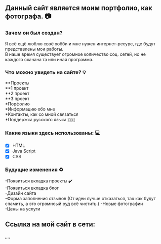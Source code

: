 ## Данный сайт является моим портфолио, как фотографа. :camera:  

### Зачем он был создан?  

Я всё ещё люблю своё хобби и мне нужен интернет-ресурс, где будут представлены мои работы.   
В наше время существует огромное количество соц. сетей, но не каждого скачана та или иная программа.


### Что можно увидеть на сайте? :bulb:       
**Проекты  
    **1 проект  
    **2 проект    
    **3 проект    
*Порфолио     
*Информацию обо мне    
*Контакты, как со мной связаться   
*Поддержка русского языка :ru:  


### Какие языки здесь использованы: :computer: 
  - [X] HTML  
  - [X] Java Script  
  - [X] CSS  

### Будущие  изменения :recycle:   
  -Появиться вкладка проекты :heavy_check_mark:    
  -Появиться вкладка блог  
  -Дизайн сайта  
  -Форма заполнения отзывов   (От идеи лучше отказаться, так как будут спамить, а это огромноый руд всё чистить.)
  -Новые фотографии   
  -Цены на услуги  
  
## Ссылка на мой сайт в сети: 

,,,,
